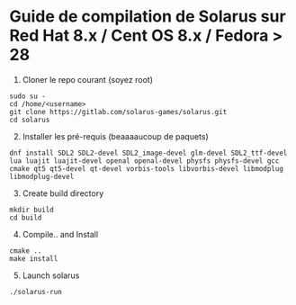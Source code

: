 # Guide de compilation de Solarus sur Red Hat 8.x / Cent OS 8.x / Fedora > 28


1. Cloner le repo courant (soyez root)

```
sudo su -
cd /home/<username>
git clone https://gitlab.com/solarus-games/solarus.git
cd solarus
```

2. Installer les pré-requis (beaaaaucoup de paquets)
```
dnf install SDL2 SDL2-devel SDL2_image-devel glm-devel SDL2_ttf-devel lua luajit luajit-devel openal openal-devel physfs physfs-devel gcc cmake qt5 qt5-devel qt-devel vorbis-tools libvorbis-devel libmodplug libmodplug-devel
```

3. Create build directory
```
mkdir build
cd build
```

4. Compile.. and Install
```
cmake ..
make install
```

5. Launch solarus
```
./solarus-run
```